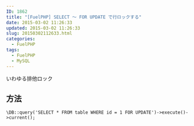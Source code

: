 ```yaml
---
ID: 1862
title: "[FuelPHP] SELECT ～ FOR UPDATE で行ロックする"
date: 2015-03-02 11:26:33
updated: 2015-03-02 11:26:33
slug: 20150302112633.html
categories:
  - FuelPHP
tags:
  - FuelPHP
  - MySQL
---
```


いわゆる排他ロック

<!--more-->
<h2>方法</h2>
<pre class="language-php"><code>\DB::query('SELECT * FROM table WHERE id = 1 FOR UPDATE')-&gt;execute()-&gt;current();</code></pre>
